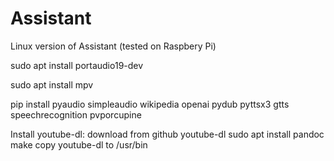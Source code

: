 # Assistant

Linux version of Assistant (tested on Raspbery Pi)

sudo apt install portaudio19-dev

sudo apt install mpv

pip install pyaudio simpleaudio wikipedia openai pydub pyttsx3 gtts speechrecognition pvporcupine

Install youtube-dl:
download from github youtube-dl
sudo apt install pandoc
make
copy youtube-dl to /usr/bin

